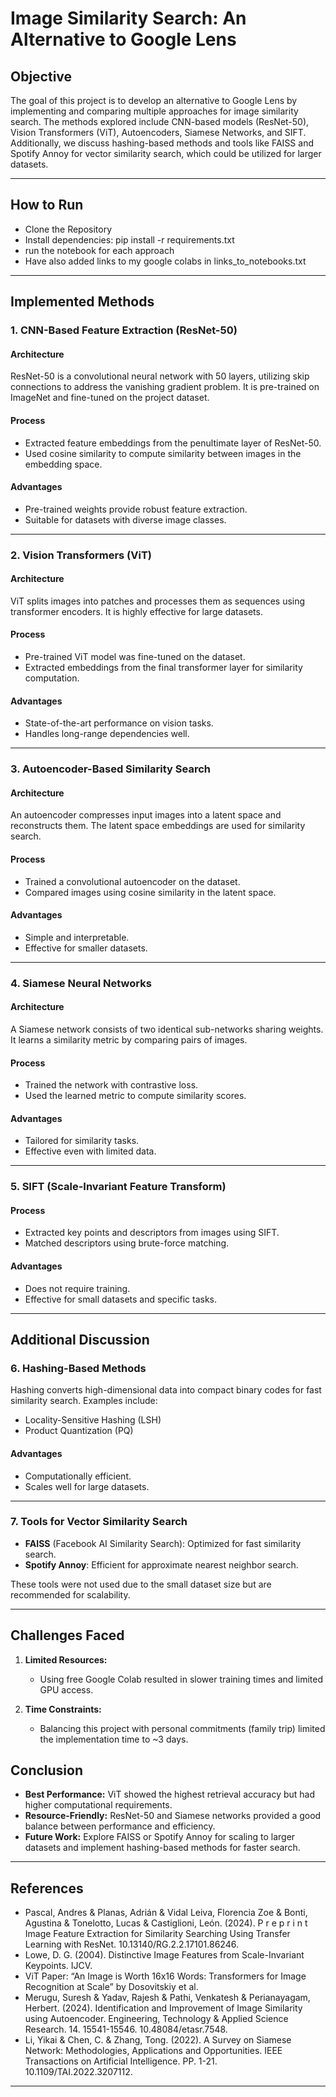 # **Image Similarity Search: An Alternative to Google Lens**

## **Objective**
The goal of this project is to develop an alternative to Google Lens by implementing and comparing multiple approaches for image similarity search. The methods explored include CNN-based models (ResNet-50), Vision Transformers (ViT), Autoencoders, Siamese Networks, and SIFT. Additionally, we discuss hashing-based methods and tools like FAISS and Spotify Annoy for vector similarity search, which could be utilized for larger datasets.

---
## **How to Run**
- Clone the Repository
- Install dependencies: pip install -r requirements.txt
- run the notebook for each approach
- Have also added links to my google colabs in links_to_notebooks.txt
---
## **Implemented Methods**

### **1. CNN-Based Feature Extraction (ResNet-50)**
#### **Architecture**
ResNet-50 is a convolutional neural network with 50 layers, utilizing skip connections to address the vanishing gradient problem. It is pre-trained on ImageNet and fine-tuned on the project dataset.

#### **Process**
- Extracted feature embeddings from the penultimate layer of ResNet-50.
- Used cosine similarity to compute similarity between images in the embedding space.

#### **Advantages**
- Pre-trained weights provide robust feature extraction.
- Suitable for datasets with diverse image classes.
  
---

### **2. Vision Transformers (ViT)**
#### **Architecture**
ViT splits images into patches and processes them as sequences using transformer encoders. It is highly effective for large datasets.

#### **Process**
- Pre-trained ViT model was fine-tuned on the dataset.
- Extracted embeddings from the final transformer layer for similarity computation.

#### **Advantages**
- State-of-the-art performance on vision tasks.
- Handles long-range dependencies well.

---

### **3. Autoencoder-Based Similarity Search**
#### **Architecture**
An autoencoder compresses input images into a latent space and reconstructs them. The latent space embeddings are used for similarity search.

#### **Process**
- Trained a convolutional autoencoder on the dataset.
- Compared images using cosine similarity in the latent space.

#### **Advantages**
- Simple and interpretable.
- Effective for smaller datasets.
---

### **4. Siamese Neural Networks**
#### **Architecture**
A Siamese network consists of two identical sub-networks sharing weights. It learns a similarity metric by comparing pairs of images.

#### **Process**
- Trained the network with contrastive loss.
- Used the learned metric to compute similarity scores.

#### **Advantages**
- Tailored for similarity tasks.
- Effective even with limited data.

---

### **5. SIFT (Scale-Invariant Feature Transform)**
#### **Process**
- Extracted key points and descriptors from images using SIFT.
- Matched descriptors using brute-force matching.

#### **Advantages**
- Does not require training.
- Effective for small datasets and specific tasks.

---

## **Additional Discussion**

### **6. Hashing-Based Methods**
Hashing converts high-dimensional data into compact binary codes for fast similarity search. Examples include:
- Locality-Sensitive Hashing (LSH)
- Product Quantization (PQ)

#### **Advantages**
- Computationally efficient.
- Scales well for large datasets.

---

### **7. Tools for Vector Similarity Search**
- **FAISS** (Facebook AI Similarity Search): Optimized for fast similarity search.
- **Spotify Annoy**: Efficient for approximate nearest neighbor search.

These tools were not used due to the small dataset size but are recommended for scalability.

---

## **Challenges Faced**
1. **Limited Resources:**
   - Using free Google Colab resulted in slower training times and limited GPU access.

2. **Time Constraints:**
   - Balancing this project with personal commitments (family trip) limited the implementation time to ~3 days.
  

## **Conclusion**
- **Best Performance:** ViT showed the highest retrieval accuracy but had higher computational requirements.
- **Resource-Friendly:** ResNet-50 and Siamese networks provided a good balance between performance and efficiency.
- **Future Work:** Explore FAISS or Spotify Annoy for scaling to larger datasets and implement hashing-based methods for faster search.

---

## **References**
- Pascal, Andres & Planas, Adrián & Vidal Leiva, Florencia Zoe & Bonti, Agustina & Tonelotto, Lucas & Castiglioni, León. (2024). P r e p r i n t Image Feature Extraction for Similarity Searching Using Transfer Learning with ResNet. 10.13140/RG.2.2.17101.86246.
- Lowe, D. G. (2004). Distinctive Image Features from Scale-Invariant Keypoints. IJCV.
- ViT Paper: “An Image is Worth 16x16 Words: Transformers for Image Recognition at Scale” by Dosovitskiy et al.
- Merugu, Suresh & Yadav, Rajesh & Pathi, Venkatesh & Perianayagam, Herbert. (2024). Identification and Improvement of Image Similarity using Autoencoder. Engineering, Technology & Applied Science Research. 14. 15541-15546. 10.48084/etasr.7548.
- Li, Yikai & Chen, C. & Zhang, Tong. (2022). A Survey on Siamese Network: Methodologies, Applications and Opportunities. IEEE Transactions on Artificial Intelligence. PP. 1-21. 10.1109/TAI.2022.3207112. 
---
